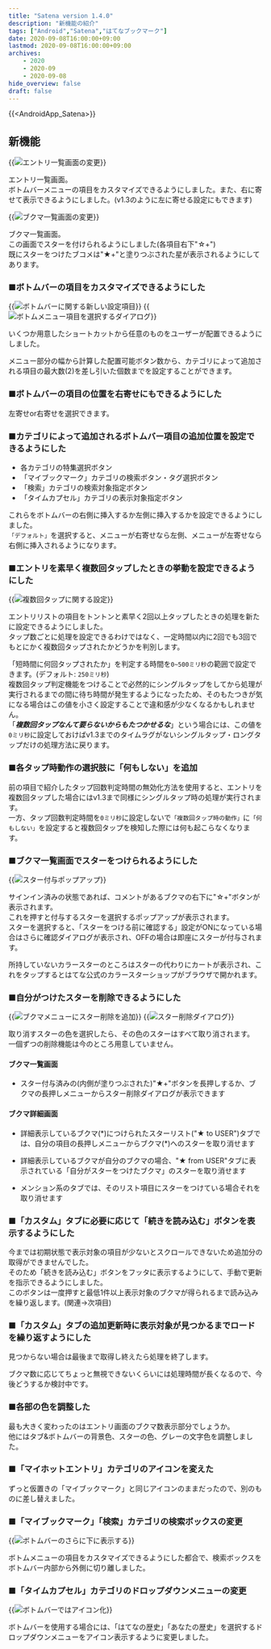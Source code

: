 ```yaml
---
title: "Satena version 1.4.0"
description: "新機能の紹介"
tags: ["Android","Satena","はてなブックマーク"]
date: 2020-09-08T16:00:00+09:00
lastmod: 2020-09-08T16:00:00+09:00
archives:
    - 2020
    - 2020-09
    - 2020-09-08
hide_overview: false
draft: false
---
```


{{<AndroidApp_Satena>}}

## 新機能

{{<img src="new_entries_activity.png" zoom=".5" title="エントリ一覧画面の変更">}}

エントリ一覧画面。  
ボトムバーメニューの項目をカスタマイズできるようにしました。また、右に寄せて表示できるようにしました。(v1.3のように左に寄せる設定にもできます)

{{<img src="new_bookmarks_activity.png" zoom=".5" title="ブクマ一覧画面の変更">}}

ブクマ一覧画面。  
この画面でスターを付けられるようにしました(各項目右下"☆+")  
既にスターをつけたブコメは"★+"と塗りつぶされた星が表示されるようにしてあります。

### ■ボトムバーの項目をカスタマイズできるようにした

{{<img src="prefs_for_bottom_items.png" zoom=".85" title="ボトムバーに関する新しい設定項目">}}  {{<img src="bottom_items_selection.png" zoom=".5" title="ボトムメニュー項目を選択するダイアログ">}}

いくつか用意したショートカットから任意のものをユーザーが配置できるようにしました。

メニュー部分の幅から計算した配置可能ボタン数から、カテゴリによって追加される項目の最大数(2)を差し引いた個数までを設定することができます。

### ■ボトムバーの項目の位置を右寄せにもできるようにした

左寄せor右寄せを選択できます。

### ■カテゴリによって追加されるボトムバー項目の追加位置を設定できるようにした

- 各カテゴリの特集選択ボタン
- 「マイブックマーク」カテゴリの検索ボタン・タグ選択ボタン
- 「検索」カテゴリの検索対象指定ボタン
- 「タイムカプセル」カテゴリの表示対象指定ボタン

これらをボトムバーの右側に挿入するか左側に挿入するかを設定できるようにしました。  
```「デフォルト」```を選択すると、メニューが右寄せなら左側、メニューが左寄せなら右側に挿入されるようになります。

### ■エントリを素早く複数回タップしたときの挙動を設定できるようにした

{{<img src="prefs_for_multi_tap.png" zoom=".85" title="複数回タップに関する設定">}}

エントリリストの項目をトントンと素早く2回以上タップしたときの処理を新たに設定できるようにしました。  
タップ数ごとに処理を設定できるわけではなく、一定時間以内に2回でも3回でもとにかく複数回タップされたかどうかを判別します。

「短時間に何回タップされたか」を判定する時間を```0~500ミリ秒```の範囲で設定できます。(デフォルト: ```250ミリ秒```)  
複数回タップ判定機能をつけることで必然的にシングルタップをしてから処理が実行されるまでの間に待ち時間が発生するようになったため、そのもたつきが気になる場合はこの値を小さく設定することで違和感が少なくなるかもしれません。  
「***複数回タップなんて要らないからもたつかせるな***」という場合には、この値を```0ミリ秒```に設定しておけばv1.3までのタイムラグがないシングルタップ・ロングタップだけの処理方法に戻ります。

### ■各タップ時動作の選択肢に「何もしない」を追加

前の項目で紹介したタップ回数判定時間の無効化方法を使用すると、エントリを複数回タップした場合にはv1.3まで同様にシングルタップ時の処理が実行されます。  
一方、タップ回数判定時間を```0ミリ秒```に設定しないで```「複数回タップ時の動作」```に```「何もしない」```を設定すると複数回タップを検知した際には何も起こらなくなります。

### ■ブクマ一覧画面でスターをつけられるようにした

{{<img src="post_star_popup.png" zoom=".5" title="スター付与ポップアップ">}}

サインイン済みの状態であれば、コメントがあるブクマの右下に"☆+"ボタンが表示されます。  
これを押すと付与するスターを選択するポップアップが表示されます。  
スターを選択すると、「スターをつける前に確認する」設定がONになっている場合はさらに確認ダイアログが表示され、OFFの場合は即座にスターが付与されます。

所持していないカラースターのところはスターの代わりにカートが表示され、これをタップするとはてな公式のカラースターショップがブラウザで開かれます。

### ■自分がつけたスターを削除できるようにした

{{<img src="bookmark_menu.png" zoom=".85" title="ブクマメニューにスター削除を追加">}} {{<img src="delete_star_dialog.png" zoom=".85" title="スター削除ダイアログ">}}

取り消すスターの色を選択したら、その色のスターはすべて取り消されます。  
一個ずつの削除機能は今のところ用意していません。

#### ブクマ一覧画面

- スター付与済みの(内側が塗りつぶされた)"★+"ボタンを長押しするか、ブクマの長押しメニューからスター削除ダイアログが表示できます

#### ブクマ詳細画面

- 詳細表示しているブクマ(\*)につけられたスターリスト("★ to USER")タブでは、自分の項目の長押しメニューからブクマ(\*)へのスターを取り消せます

- 詳細表示しているブクマが自分のブクマの場合、"★ from USER"タブに表示されている「自分がスターをつけたブクマ」のスターを取り消せます

- メンション系のタブでは、そのリスト項目にスターをつけている場合それを取り消せます

### ■「カスタム」タブに必要に応じて「続きを読み込む」ボタンを表示するようにした

今までは初期状態で表示対象の項目が少ないとスクロールできないため追加分の取得ができませんでした。  
そのため「続きを読み込む」ボタンをフッタに表示するようにして、手動で更新を指示できるようにしました。  
このボタンは一度押すと最低1件以上表示対象のブクマが得られるまで読み込みを繰り返します。(関連→次項目)

### ■「カスタム」タブの追加更新時に表示対象が見つかるまでロードを繰り返すようにした

見つからない場合は最後まで取得し終えたら処理を終了します。

ブクマ数に応じてちょっと無視できないくらいには処理時間が長くなるので、今後どうするか検討中です。

### ■各部の色を調整した

最も大きく変わったのはエントリ画面のブクマ数表示部分でしょうか。  
他にはタブ&ボトムバーの背景色、スターの色、グレーの文字色を調整しました。

### ■「マイホットエントリ」カテゴリのアイコンを変えた

ずっと仮置きの「マイブックマーク」と同じアイコンのままだったので、別のものに差し替えました。

### ■「マイブックマーク」「検索」カテゴリの検索ボックスの変更

{{<img src="bottom_search_view.png" zoom=".5" title="ボトムバーのさらに下に表示する">}}

ボトムメニューの項目をカスタマイズできるようにした都合で、検索ボックスをボトムバー内部から外側に切り離しました。

### ■「タイムカプセル」カテゴリのドロップダウンメニューの変更

{{<img src="memorial_15th_bottom_menu.png" zoom=".85" title="ボトムバーではアイコン化">}}

ボトムバーを使用する場合には、「はてなの歴史」「あなたの歴史」を選択するドロップダウンメニューをアイコン表示するように変更しました。
